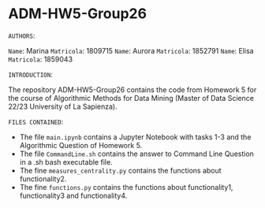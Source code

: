 # ADM-HW5-Group26

`AUTHORS`:

`Name`: Marina   `Matricola`: 1809715 
`Name`: Aurora `Matricola`: 1852791
`Name`: Elisa  `Matricola`: 1859043 

`INTRODUCTION`:

The repository ADM-HW5-Group26 contains the code from Homework 5 for the course of Algorithmic Methods for Data Mining (Master of Data Science 22/23 University of La Sapienza).

`FILES CONTAINED`:

* The file `main.ipynb` contains a Jupyter Notebook with tasks 1-3 and the Algorithmic Question of Homework 5.
* The file `CommandLine.sh` contains the answer to Command Line Question in a .sh bash executable file.
* The fine `measures_centrality.py` contains the functions about functionality2.
* The fine `functions.py` contains the functions about functionality1, functionality3 and functionality4.
